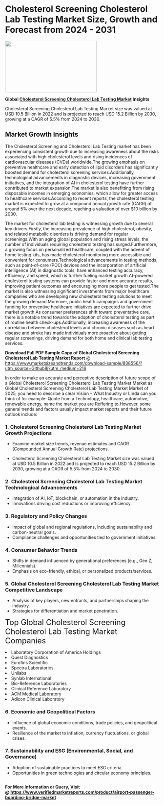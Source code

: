 <H1>Cholesterol Screening Cholesterol Lab Testing Market Size, Growth and Forecast from 2024 - 2031</H1><img class="aligncenter size-medium wp-image-584254" src="https://thirdeyenews.in/wp-content/uploads/2024/09/Global-Market-Research-300x168.jpeg" alt="" width="300" height="168" /><p><strong>Global&nbsp;<a href="https://www.marketsizeandtrends.com/download-sample/838556/?utm_source=Github8j?utm_medium=216">Cholesterol Screening Cholesterol Lab Testing Market</a> Insights</strong></p><p>Cholesterol Screening Cholesterol Lab Testing Market size was valued at USD 10.5 Billion in 2022 and is projected to reach USD 15.2 Billion by 2030, growing at a CAGR of 5.5% from 2024 to 2030.</p><p><h2>Market Growth Insights</h2> <p>The Cholesterol Screening and Cholesterol Lab Testing market has been experiencing consistent growth due to increasing awareness about the risks associated with high cholesterol levels and rising incidences of cardiovascular diseases (CVDs) worldwide.The growing emphasis on preventive healthcare and early detection of lipid disorders has significantly boosted demand for cholesterol screening services.Additionally, technological advancements in diagnostic devices, increasing government initiatives, and the integration of AI in cholesterol testing have further contributed to market expansion.The market is also benefitting from rising disposable incomes in emerging economies, which allow for greater access to healthcare services.According to recent reports, the cholesterol testing market is expected to grow at a compound annual growth rate (CAGR) of around 5% over the next decade, reaching a valuation of over $10 billion by 2030.</p> <p>The market for cholesterol lab testing is witnessing growth due to several key drivers.Firstly, the increasing prevalence of high cholesterol, obesity, and related metabolic disorders is driving demand for regular screenings.With an aging global population and rising stress levels, the number of individuals requiring cholesterol testing has surged.Furthermore, a growing focus on personalized healthcare, coupled with the advent of home testing kits, has made cholesterol monitoring more accessible and convenient for consumers.Technological advancements in testing methods, such as point-of-care (POC) devices and the incorporation of artificial intelligence (AI) in diagnostic tools, have enhanced testing accuracy, efficiency, and speed, which is further fueling market growth.AI-powered cholesterol testing systems can provide faster and more accurate results, improving patient outcomes and encouraging more people to get tested.The market is also witnessing significant investments from major healthcare companies who are developing new cholesterol testing solutions to meet the growing demand.Moreover, public health campaigns and government funding for preventive healthcare initiatives are expected to further drive market growth.As consumer preferences shift toward preventative care, there is a notable trend towards the adoption of cholesterol testing as part of routine health check-ups.Additionally, increasing awareness of the correlation between cholesterol levels and chronic diseases such as heart disease and stroke has made individuals more proactive about getting regular screenings, driving demand for both home and clinical lab testing services.<p><span class=""><strong>Download Full PDF Sample Copy of Global Cholesterol Screening Cholesterol Lab Testing Market Report</strong> @ <a href="https://www.marketsizeandtrends.com/download-sample/838556/?utm_source=Github8j?utm_medium=216" target="_blank">https://www.marketsizeandtrends.com/download-sample/838556/?utm_source=Github8j?utm_medium=216</a></span></p><p>In order to make an accurate and perceptive description of future scope of a Global&nbsp;Cholesterol Screening Cholesterol Lab Testing Market Market as Global&nbsp;Cholesterol Screening Cholesterol Lab Testing Market Market of 2025, you need to describe a clear Vision &ndash; What Industry or Linda can you think of for example: Quote from a Technology, healthcare, automotive, renewable energy, name the market you are Reffering to.However, some general trends and factors usually impact market reports and their future outlook include:</p><h3>1.&nbsp;<strong>Cholesterol Screening Cholesterol Lab Testing Market Growth Projections</strong></h3><ul><li>Examine market size trends, revenue estimates and CAGR (Compounded Annual Growth Rate) projections.</li><li><p>Cholesterol Screening Cholesterol Lab Testing Market size was valued at USD 10.5 Billion in 2022 and is projected to reach USD 15.2 Billion by 2030, growing at a CAGR of 5.5% from 2024 to 2030.</p></li></ul><h3>2.&nbsp;<strong>Cholesterol Screening Cholesterol Lab Testing Market Technological Advancements</strong></h3><ul><li>Integration of AI, IoT, blockchain, or automation in the industry.</li><li>Innovations driving cost reductions or improving efficiency.</li></ul><h3>3.&nbsp;<strong>Regulatory and Policy Changes</strong></h3><ul><li>Impact of global and regional regulations, including sustainability and carbon-neutral goals.</li><li>Compliance challenges and opportunities tied to government initiatives.</li></ul><h3>4.&nbsp;<strong>Consumer Behavior Trends</strong></h3><ul><li>Shifts in demand influenced by generational preferences (e.g., Gen Z, Millennials).</li><li>Emphasis on eco-friendly, ethical, or personalized products/services.</li></ul><h3>5.&nbsp;<strong>Global Cholesterol Screening Cholesterol Lab Testing Market Competitive Landscape</strong></h3><ul><li>Analysis of key players, new entrants, and partnerships shaping the industry.</li><li>Strategies for differentiation and market penetration.</li></ul><p data-pm-slice="1 1 []"><span style="color: inherit; font-family: inherit; font-size: 25px;">Top Global Cholesterol Screening Cholesterol Lab Testing Market Companies</span></p><div class="" data-test-id=""><p><li>Laboratory Corporation of America Holdings</li><li> Quest Diagnostics</li><li> Eurofins Scientific</li><li> Spectra Laboratories</li><li> Unilabs</li><li> Synlab International</li><li> Bio-Reference Laboratories</li><li> Clinical Reference Laboratory</li><li> ACM Medical Laboratory</li><li> Adicon Clinical Laboratory</li></p></div><h3>6.&nbsp;<strong>Economic and Geopolitical Factors</strong></h3><ul><li>Influence of global economic conditions, trade policies, and geopolitical events.</li><li>Resilience of the market to inflation, currency fluctuations, or global crises.</li></ul><h3>7.&nbsp;<strong>Sustainability and ESG (Environmental, Social, and Governance)</strong></h3><ul><li>Adoption of sustainable practices to meet ESG criteria.</li><li>Opportunities in green technologies and circular economy principles.</li></ul><h2><strong style="font-size: 14px;">For More Information or Query, Visit @&nbsp;</strong><a style="background-color: #ffffff; font-size: 14px;" href="https://www.marketsizeandtrends.com/report/cholesterol-screening-cholesterol-lab-testing-market/" target="_blank">https://www.verifiedmarketreports.com/product/airport-passenger-boarding-bridge-market</a></h2>
